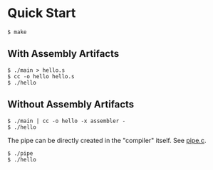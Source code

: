 # Quick Start
```console
$ make
```

## With Assembly Artifacts
```
$ ./main > hello.s
$ cc -o hello hello.s
$ ./hello
```

## Without Assembly Artifacts
```console
$ ./main | cc -o hello -x assembler -
$ ./hello
```

The pipe can be directly created in the "compiler" itself. See [pipe.c](pipe.c).

```console
$ ./pipe
$ ./hello
```
